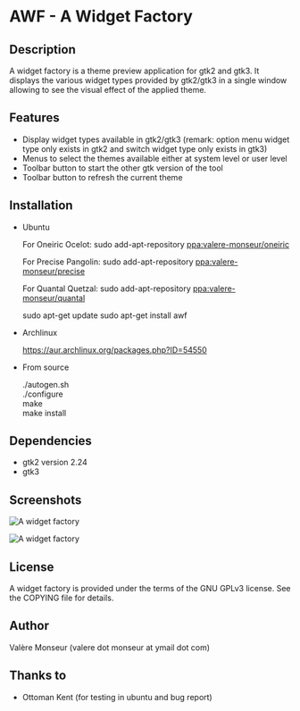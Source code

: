 AWF - A Widget Factory
======================

Description
-----------

A widget factory is a theme preview application for gtk2 and gtk3.
It displays the various widget types provided by gtk2/gtk3 in a single window allowing to see the visual effect of the applied theme.

Features
--------

  * Display widget types available in gtk2/gtk3 (remark: option menu widget type only exists in gtk2 and switch widget type only exists in gtk3)
  * Menus to select the themes available either at system level or user level
  * Toolbar button to start the other gtk version of the tool
  * Toolbar button to refresh the current theme

Installation
------------

  * Ubuntu

    For Oneiric Ocelot:
      sudo add-apt-repository [ppa:valere-monseur/oneiric](https://launchpad.net/~valere-monseur/+archive/oneiric)

    For Precise Pangolin:
      sudo add-apt-repository [ppa:valere-monseur/precise](https://launchpad.net/~valere-monseur/+archive/precise)

    For Quantal Quetzal:
      sudo add-apt-repository [ppa:valere-monseur/quantal](https://launchpad.net/~valere-monseur/+archive/quantal)

    sudo apt-get update
    sudo apt-get install awf

  * Archlinux

    https://aur.archlinux.org/packages.php?ID=54550

  * From source

    ./autogen.sh  
    ./configure  
    make  
    make install

Dependencies
------------

  * gtk2 version 2.24
  * gtk3

Screenshots
-----------

![A widget factory](https://github.com/valr/awf/raw/gh-pages/awf-gtk2.jpg)

![A widget factory](https://github.com/valr/awf/raw/gh-pages/awf-gtk3.jpg)

License
-------

  A widget factory is provided under the terms of the GNU GPLv3 license.
  See the COPYING file for details.

Author
------

  Valère Monseur (valere dot monseur at ymail dot com)

Thanks to
---------

  * Ottoman Kent (for testing in ubuntu and bug report)
